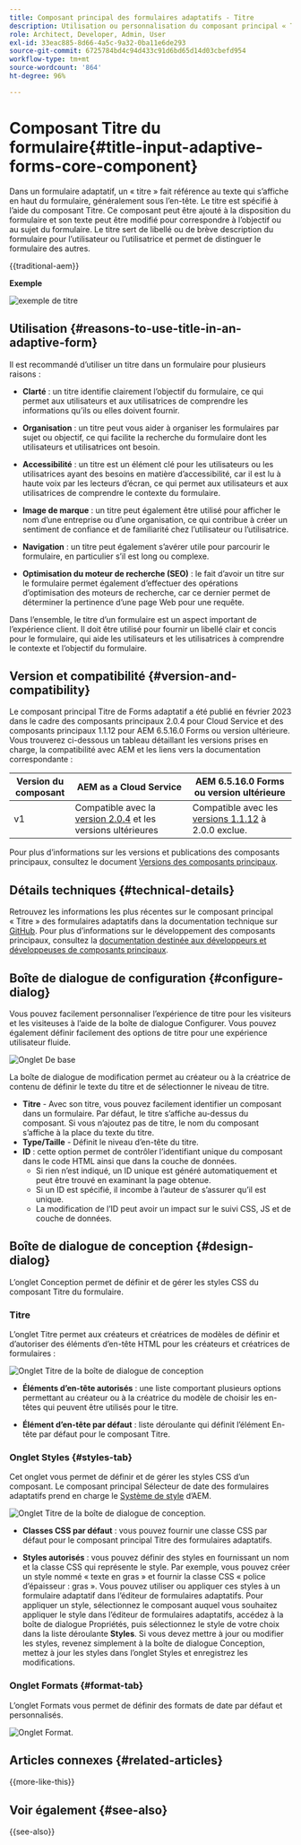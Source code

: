 ```yaml
---
title: Composant principal des formulaires adaptatifs - Titre
description: Utilisation ou personnalisation du composant principal « Titre » dans les formulaires adaptatifs.
role: Architect, Developer, Admin, User
exl-id: 33eac885-8d66-4a5c-9a32-0ba11e6de293
source-git-commit: 6725784bd4c94d433c91d6bd65d14d03cbefd954
workflow-type: tm+mt
source-wordcount: '864'
ht-degree: 96%

---
```



# Composant Titre du formulaire{#title-input-adaptive-forms-core-component}

Dans un formulaire adaptatif, un « titre » fait référence au texte qui s’affiche en haut du formulaire, généralement sous l’en-tête. Le titre est spécifié à l’aide du composant Titre. Ce composant peut être ajouté à la disposition du formulaire et son texte peut être modifié pour correspondre à l’objectif ou au sujet du formulaire. Le titre sert de libellé ou de brève description du formulaire pour l’utilisateur ou l’utilisatrice et permet de distinguer le formulaire des autres.

{{traditional-aem}}

**Exemple**

![exemple de titre](/help/adaptive-forms/assets/title.png)

## Utilisation {#reasons-to-use-title-in-an-adaptive-form}

Il est recommandé d’utiliser un titre dans un formulaire pour plusieurs raisons :

- **Clarté** : un titre identifie clairement l’objectif du formulaire, ce qui permet aux utilisateurs et aux utilisatrices de comprendre les informations qu’ils ou elles doivent fournir.

- **Organisation** : un titre peut vous aider à organiser les formulaires par sujet ou objectif, ce qui facilite la recherche du formulaire dont les utilisateurs et utilisatrices ont besoin.

- **Accessibilité** : un titre est un élément clé pour les utilisateurs ou les utilisatrices ayant des besoins en matière d’accessibilité, car il est lu à haute voix par les lecteurs d’écran, ce qui permet aux utilisateurs et aux utilisatrices de comprendre le contexte du formulaire.

- **Image de marque** : un titre peut également être utilisé pour afficher le nom d’une entreprise ou d’une organisation, ce qui contribue à créer un sentiment de confiance et de familiarité chez l’utilisateur ou l’utilisatrice.

- **Navigation** : un titre peut également s’avérer utile pour parcourir le formulaire, en particulier s’il est long ou complexe.

- **Optimisation du moteur de recherche (SEO)** : le fait d’avoir un titre sur le formulaire permet également d’effectuer des opérations d’optimisation des moteurs de recherche, car ce dernier permet de déterminer la pertinence d’une page Web pour une requête.

Dans l’ensemble, le titre d’un formulaire est un aspect important de l’expérience client. Il doit être utilisé pour fournir un libellé clair et concis pour le formulaire, qui aide les utilisateurs et les utilisatrices à comprendre le contexte et l’objectif du formulaire.

## Version et compatibilité {#version-and-compatibility}

Le composant principal Titre de Forms adaptatif a été publié en février 2023 dans le cadre des composants principaux 2.0.4 pour Cloud Service et des composants principaux 1.1.12 pour AEM 6.5.16.0 Forms ou version ultérieure. Vous trouverez ci-dessous un tableau détaillant les versions prises en charge, la compatibilité avec AEM et les liens vers la documentation correspondante :

| Version du composant | AEM as a Cloud Service | AEM 6.5.16.0 Forms ou version ultérieure |
|---|---|---|
| v1 | Compatible avec la <br>[version 2.0.4](/help/adaptive-forms/version.md) et les versions ultérieures | Compatible avec les<br>[versions 1.1.12](/help/adaptive-forms/version.md) à 2.0.0 exclue. |

Pour plus d’informations sur les versions et publications des composants principaux, consultez le document [Versions des composants principaux](/help/adaptive-forms/version.md).

<!-- ## Sample Component Output {#sample-component-output}

To experience the Accordion Component as well as see examples of its configuration options as well as HTML and JSON output, visit the [Component Library](https://adobe.com/go/aem_cmp_library_accordion). -->


## Détails techniques {#technical-details}

Retrouvez les informations les plus récentes sur le composant principal « Titre » des formulaires adaptatifs dans la documentation technique sur [GitHub](https://github.com/adobe/aem-core-forms-components/tree/master/ui.af.apps/src/main/content/jcr_root/apps/core/fd/components/form/title/v1/title). Pour plus d’informations sur le développement des composants principaux, consultez la [documentation destinée aux développeurs et développeuses de composants principaux](/help/developing/overview.md).

## Boîte de dialogue de configuration {#configure-dialog}

Vous pouvez facilement personnaliser l’expérience de titre pour les visiteurs et les visiteuses à l’aide de la boîte de dialogue Configurer. Vous pouvez également définir facilement des options de titre pour une expérience utilisateur fluide.

![Onglet De base](/help/adaptive-forms/assets/title_properties.png)

La boîte de dialogue de modification permet au créateur ou à la créatrice de contenu de définir le texte du titre et de sélectionner le niveau de titre.

- **Titre** - Avec son titre, vous pouvez facilement identifier un composant dans un formulaire. Par défaut, le titre s’affiche au-dessus du composant. Si vous n’ajoutez pas de titre, le nom du composant s’affiche à la place du texte du titre.
- **Type/Taille** - Définit le niveau d’en-tête du titre.
- **ID** : cette option permet de contrôler l’identifiant unique du composant dans le code HTML ainsi que dans la couche de données.
   - Si rien n’est indiqué, un ID unique est généré automatiquement et peut être trouvé en examinant la page obtenue.
   - Si un ID est spécifié, il incombe à l’auteur de s’assurer qu’il est unique.
   - La modification de l’ID peut avoir un impact sur le suivi CSS, JS et de couche de données.

## Boîte de dialogue de conception {#design-dialog}

L’onglet Conception permet de définir et de gérer les styles CSS du composant Titre du formulaire.

### Titre

L’onglet Titre permet aux créateurs et créatrices de modèles de définir et d’autoriser des éléments d’en-tête HTML pour les créateurs et créatrices de formulaires :

![Onglet Titre de la boîte de dialogue de conception](/help/adaptive-forms/assets/title_heading.png)

- **Éléments d’en-tête autorisés** : une liste comportant plusieurs options permettant au créateur ou à la créatrice du modèle de choisir les en-têtes qui peuvent être utilisés pour le titre.

- **Élément d’en-tête par défaut** : liste déroulante qui définit l’élément En-tête par défaut pour le composant Titre.

### Onglet Styles {#styles-tab}

Cet onglet vous permet de définir et de gérer les styles CSS d’un composant. Le composant principal Sélecteur de date des formulaires adaptatifs prend en charge le [Système de style](/help/get-started/authoring.md#component-styling) d’AEM.

![Onglet Titre de la boîte de dialogue de conception.](/help/adaptive-forms/assets/title_styles.png)

- **Classes CSS par défaut** : vous pouvez fournir une classe CSS par défaut pour le composant principal Titre des formulaires adaptatifs.

- **Styles autorisés** : vous pouvez définir des styles en fournissant un nom et la classe CSS qui représente le style. Par exemple, vous pouvez créer un style nommé « texte en gras » et fournir la classe CSS « police d’épaisseur : gras ». Vous pouvez utiliser ou appliquer ces styles à un formulaire adaptatif dans l’éditeur de formulaires adaptatifs. Pour appliquer un style, sélectionnez le composant auquel vous souhaitez appliquer le style dans l’éditeur de formulaires adaptatifs, accédez à la boîte de dialogue Propriétés, puis sélectionnez le style de votre choix dans la liste déroulante **Styles**. Si vous devez mettre à jour ou modifier les styles, revenez simplement à la boîte de dialogue Conception, mettez à jour les styles dans l’onglet Styles et enregistrez les modifications.

### Onglet Formats {#format-tab}

L’onglet Formats vous permet de définir des formats de date par défaut et personnalisés.

![Onglet Format.](/help/adaptive-forms/assets/title_styles.png)

<!--

## Related article {#related-article}

* [Create a standalone Adaptive Form](https://experienceleague.adobe.com/docs/experience-manager-cloud-service/content/forms/adaptive-forms-authoring/authoring-adaptive-forms-core-components/create-an-adaptive-form-on-forms-cs/creating-adaptive-form-core-components.html)

-->

## Articles connexes {#related-articles}


{{more-like-this}}

## Voir également {#see-also}

{{see-also}}